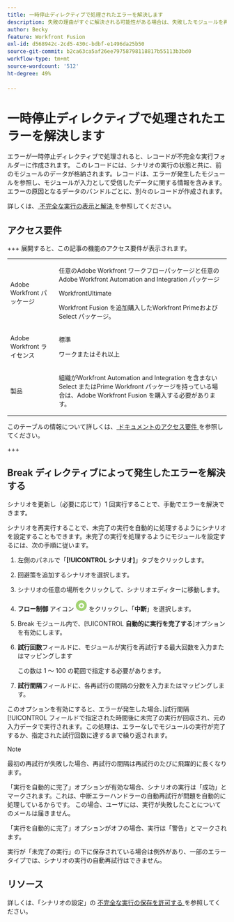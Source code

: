 ```yaml
---
title: 一時停止ディレクティブで処理されたエラーを解決します
description: 失敗の理由がすぐに解決される可能性がある場合は、失敗したモジュールを再実行すると便利な場合があります。
author: Becky
feature: Workfront Fusion
exl-id: d568942c-2cd5-430c-bdbf-e1496da25b50
source-git-commit: b2ca63ca5af26ee79758798118817b55113b3bd0
workflow-type: tm+mt
source-wordcount: '512'
ht-degree: 49%

---
```


# 一時停止ディレクティブで処理されたエラーを解決します

エラーが一時停止ディレクティブで処理されると、レコードが不完全な実行フォルダーに作成されます。 このレコードには、シナリオの実行の状態と共に、前のモジュールのデータが格納されます。レコードは、エラーが発生したモジュールを参照し、モジュールが入力として受信したデータに関する情報を含みます。 エラーの原因となるデータのバンドルごとに、別々のレコードが作成されます。

詳しくは、[ 不完全な実行の表示と解決 ](/help/workfront-fusion/manage-scenarios/view-and-resolve-incomplete-executions.md) を参照してください。

## アクセス要件

+++ 展開すると、この記事の機能のアクセス要件が表示されます。

<table style="table-layout:auto">
 <col> 
 <col> 
 <tbody> 
  <tr> 
   <td role="rowheader">Adobe Workfront パッケージ</td> 
   <td> <p>任意のAdobe Workfront ワークフローパッケージと任意のAdobe Workfront Automation and Integration パッケージ</p><p>WorkfrontUltimate</p><p>Workfront Fusion を追加購入したWorkfront Primeおよび Select パッケージ。</p> </td> 
  </tr> 
  <tr data-mc-conditions=""> 
   <td role="rowheader">Adobe Workfront ライセンス</td> 
   <td> <p>標準</p><p>ワークまたはそれ以上</p> </td> 
  </tr> 
  <tr> 
   <td role="rowheader">製品</td> 
   <td>
   <p>組織がWorkfront Automation and Integration を含まない Select またはPrime Workfront パッケージを持っている場合は、Adobe Workfront Fusion を購入する必要があります。</li></ul>
   </td> 
  </tr>
 </tbody> 
</table>

このテーブルの情報について詳しくは、[ ドキュメントのアクセス要件 ](/help/workfront-fusion/references/licenses-and-roles/access-level-requirements-in-documentation.md) を参照してください。

+++

## Break ディレクティブによって発生したエラーを解決する

シナリオを更新し（必要に応じて）1 回実行することで、手動でエラーを解決できます。

シナリオを再実行することで、未完了の実行を自動的に処理するようにシナリオを設定することもできます。未完了の実行を処理するようにモジュールを設定するには、次の手順に従います。

1. 左側のパネルで「**[!UICONTROL シナリオ]**」タブをクリックします。
1. 回避策を追加するシナリオを選択します。
1. シナリオの任意の場所をクリックして、シナリオエディターに移動します。
1. **フロー制御** アイコン ![ フロー制御 ](assets/flow-control-icon.png) をクリックし、「**中断**」を選択します。
1. Break モジュール内で、[!UICONTROL **自動的に実行を完了する**]&#x200B;オプションを有効にします。
1. **試行回数**&#x200B;フィールドに、モジュールが実行を再試行する最大回数を入力またはマッピングします

   この数は 1 ～ 100 の範囲で指定する必要があります。
1. **試行間隔**&#x200B;フィールドに、各再試行の間隔の分数を入力またはマッピングします。

このオプションを有効にすると、エラーが発生した場合、]試行間隔[!UICONTROL フィールドで指定された時間後に未完了の実行が回収され、元の入力データで実行されます。この処理は、エラーなしでモジュールの実行が完了するか、指定された試行回数に達するまで繰り返されます。

>[!NOTE]
>
>最初の再試行が失敗した場合、再試行の間隔は再試行のたびに飛躍的に長くなります。


「実行を自動的に完了」オプションが有効な場合、シナリオの実行は「成功」とマークされます。これは、中断エラーハンドラーの自動再試行が問題を自動的に処理しているからです。 この場合、ユーザには、実行が失敗したことについてのメールは届きません。

「実行を自動的に完了」オプションがオフの場合、実行は「警告」とマークされます。

実行が「未完了の実行」の下に保存されている場合は例外があり、一部のエラータイプでは、シナリオの実行の自動再試行はできません。

## リソース

詳しくは、「シナリオの設定」の [ 不完全な実行の保存を許可する ](/help/workfront-fusion/create-scenarios/config-scenarios-settings/configure-scenario-settings.md#allow-storing-incomplete-executions) を参照してください。
